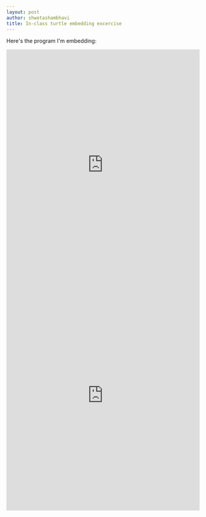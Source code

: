 ```yaml
---
layout: post
author: shwetashambhavi
title: In-class turtle embedding excercise
---
```


Here's the program I'm embedding:
<iframe src="https://trinket.io/embed/python/16cd3b3a9c?start=result" width="100%" height="600" frameborder="0" marginwidth="0" marginheight="0" allowfullscreen></iframe><iframe src="https://trinket.io/embed/python/16cd3b3a9c?start=result" width="100%" height="600" frameborder="0" marginwidth="0" marginheight="0" allowfullscreen></iframe>
